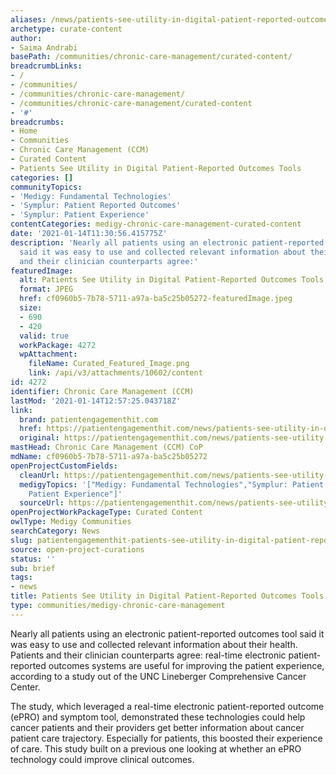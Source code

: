 ```yaml
---
aliases: /news/patients-see-utility-in-digital-patient-reported-outcomes-tools
archetype: curate-content
author:
- Saima Andrabi
basePath: /communities/chronic-care-management/curated-content/
breadcrumbLinks:
- /
- /communities/
- /communities/chronic-care-management/
- /communities/chronic-care-management/curated-content
- '#'
breadcrumbs:
- Home
- Communities
- Chronic Care Management (CCM)
- Curated Content
- Patients See Utility in Digital Patient-Reported Outcomes Tools
categories: []
communityTopics:
- 'Medigy: Fundamental Technologies'
- 'Symplur: Patient Reported Outcomes'
- 'Symplur: Patient Experience'
contentCategories: medigy-chronic-care-management-curated-content
date: '2021-01-14T11:30:56.415775Z'
description: 'Nearly all patients using an electronic patient-reported outcomes tool
  said it was easy to use and collected relevant information about their health. Patients
  and their clinician counterparts agree:'
featuredImage:
  alt: Patients See Utility in Digital Patient-Reported Outcomes Tools
  format: JPEG
  href: cf0960b5-7b78-5711-a97a-ba5c25b05272-featuredImage.jpeg
  size:
  - 690
  - 420
  valid: true
  workPackage: 4272
  wpAttachment:
    fileName: Curated_Featured_Image.png
    link: /api/v3/attachments/10602/content
id: 4272
identifier: Chronic Care Management (CCM)
lastMod: '2021-01-14T12:57:25.043718Z'
link:
  brand: patientengagementhit.com
  href: https://patientengagementhit.com/news/patients-see-utility-in-digital-patient-reported-outcomes-tools
  original: https://patientengagementhit.com/news/patients-see-utility-in-digital-patient-reported-outcomes-tools
mastHead: Chronic Care Management (CCM) CoP
mdName: cf0960b5-7b78-5711-a97a-ba5c25b05272
openProjectCustomFields:
  cleanUrl: https://patientengagementhit.com/news/patients-see-utility-in-digital-patient-reported-outcomes-tools
  medigyTopics: '["Medigy: Fundamental Technologies","Symplur: Patient Reported Outcomes","Symplur:
    Patient Experience"]'
  sourceUrl: https://patientengagementhit.com/news/patients-see-utility-in-digital-patient-reported-outcomes-tools
openProjectWorkPackageType: Curated Content
owlType: Medigy Communities
searchCategory: News
slug: patientengagementhit-patients-see-utility-in-digital-patient-reported-outcomes-tools
source: open-project-curations
status: ''
sub: brief
tags:
- news
title: Patients See Utility in Digital Patient-Reported Outcomes Tools
type: communities/medigy-chronic-care-management
---
```


Nearly all patients using an electronic patient-reported outcomes tool said it was easy to use and collected relevant information about their health. Patients and their clinician counterparts agree: real-time electronic patient-reported outcomes systems are useful for improving the patient experience, according to a study out of the UNC Lineberger Comprehensive Cancer Center.

The study, which leveraged a real-time electronic patient-reported outcome (ePRO) and symptom tool, demonstrated these technologies could help cancer patients and their providers get better information about cancer patient care trajectory. Especially for patients, this boosted their experience of care. This study built on a previous one looking at whether an ePRO technology could improve clinical outcomes.